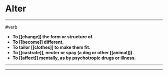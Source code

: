 # Alter
---
#verb
- **To [[change]] the form or structure of.**
- **To [[become]] different.**
- **To tailor [[clothes]] to make them fit.**
- **To [[castrate]], neuter or spay (a dog or other [[animal]]).**
- **To [[affect]] mentally, as by psychotropic drugs or illness.**
---
---
